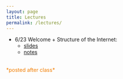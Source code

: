 ```yaml
---
layout: page
title: Lectures
permalink: /lectures/
---
```



* 6/23 Welcome + Structure of the Internet:
  * [slides](../slides/w1c1)
  * [notes](01_interwebs/)


<br>
<span style="color: #F27D00">*posted after class*</span>
